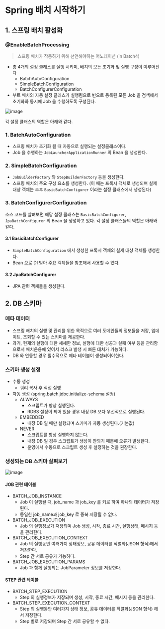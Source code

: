 # Spring 배치 시작하기

## 1. 스프링 배치 활성화

### @EnableBatchProcessing

> 스프링 배치가 작동하기 위해 선언해야하는 어노테이션 (in Batch4)

- 총 4개의 설정 클래스를 실행 시키며, 배치의 모든 초기화 및 실행 구성이 이루어진다
  - BatchAutoConfiguration
  - SimpleBatchConfiguration
  - BatchConfigurerConfiguration
- 부트 배치의 자동 설정 클래스가 실행됨으로 빈으로 등록된 모든 Job 을 검색해서 초기화와 동시에 Job 을 수행하도록 구성된다.

![image](https://github.com/Sal-Mal/salmal-be/assets/53935439/6952e4cb-5ecf-49cc-8436-b58fb7a040d4)

각 설정 클래스의 역할은 아래와 같다.

### 1. BatchAutoConfiguration

- 스프링 배치가 초기화 될 때 자동으로 실행되는 설정클래스이다.
- Job 을 수행하는 `JobLauncherApplicationRunner` 의 Bean 을 생성한다.

### 2. SimpleBatchConfiguration

- `JobBuilderFactory` 와 `StepBuilderFactory` 등을 생성한다.
- 스프링 배치의 주요 구성 요소를 생성한다. (이 때는 프록시 객체로 생성되며 실제 대상 객체는 추후 `BasicBatchConfigurer` 이라는 설정 클래스에서 생성된다)

### 3. BatchConfigurerConfiguration

소스 코드를 살펴보면 해당 설정 클래스는 `BasicBatchConfigurer`, `JpaBatchConfigurer` 의 Bean 을 생성하고 있다. 각 설정 클래스들의 역할은 
아래와 같다.

#### 3.1 BasicBatchConfigurer

- `SimpleBatchConfiguration` 에서 생성한 프록시 객체의 실제 대상 객체를 생성한다.
- Bean 으로 DI 받아 주요 객체들을 참조해서 사용할 수 있다.

#### 3.2 JpaBatchConfigurer

- JPA 관련 객체들을 생성한다.

## 2. DB 스키마

### 메타 데이터

- 스프링 배치의 실행 및 관리를 위한 목적으로 여러 도메인들의 정보들을 저장, 업데이트, 조회할 수 있는 스키마를 제공한다.
- 과거, 현재의 실행에 대한 세세한 정보, 실행에 대한 성공과 실패 여부 등을 관리함으로서 배치운용에 있어서 리스크 발생 시 빠른 대처가 가능하다.
- DB 와 연동할 경우 필수적으로 메타 테이블이 생성되어야한다.

### 스키마 생성 설정

- 수동 생성
  - 쿼리 복사 후 직접 실행
- 자동 생성 (spring.batch.jdbc.initialize-schema 설정)
  - ALWAYS
    - 스크립트가 항상 실행된다.
    - RDBS 설정이 되어 있을 경우 내장 DB 보다 우선적으로 실행된다.
  - EMBEDDED
    - 내장 DB 일 때만 실행되며 스키마가 자동 생성된다.(기본값)
  - NEVER
    - 스크립트를 항상 실행하지 않는다.
    - 내장 DB 일 경우 스크립트가 생성이 안되기 때문에 오류가 발생한다.
    - 운영에서 수동으로 스크립트 생성 후 설정하는 것을 권장한다.

### 생성되는 DB 스키마 살펴보기

![image](https://github.com/Sal-Mal/salmal-be/assets/53935439/bcfc2741-c09d-4c58-ba7c-1871dd277fef)

#### JOB 관련 테이블
- BATCH_JOB_INSTANCE
  - Job 이 실행될 때, job_name 과 job_key 를 키로 하여 하나의 데이터가 저장된다.
  - 동일한 job_name과 job_key 로 중복 저장될 수 없다.
- BATCH_JOB_EXECUTION
  - Job 의 실행정보가 저장되며 Job 생성, 시작, 종료 시간, 실행상태, 메시지 등을 관리한다.
- BATCH_JOB_EXECUTION_CONTEXT
  - Job 의 실행동안 여러가지 상태정보, 공유 데이터를 직렬화(JSON 형식)해서 저장한다.
  - Step 간 서로 공유가 가능하다.
- BATCH_JOB_EXECUTION_PARAMS
  - Job 과 함께 실행되는 JobParameter 정보를 저장한다.

#### STEP 관련 테이블
- BATCH_STEP_EXECUTION
  - Step 의 실행정보가 저장되며 생성, 시작, 종료 시간, 메시지 등을 관리한다.
- BATCH_STEP_EXECUTION_CONTEXT
  - Step 의 실행동안 여러가지 상태 정보, 공유 데이터를 직렬화(JSON 형식) 해서 저장한다.
  - Step 별로 저장되며 Step 간 서로 공유할 수 없다.